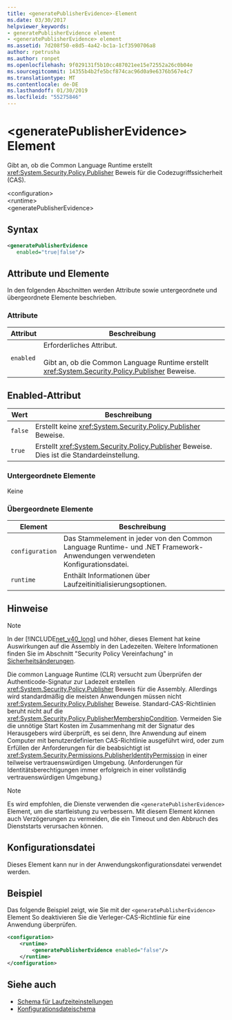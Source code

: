 ```yaml
---
title: <generatePublisherEvidence>-Element
ms.date: 03/30/2017
helpviewer_keywords:
- generatePublisherEvidence element
- <generatePublisherEvidence> element
ms.assetid: 7d208f50-e8d5-4a42-bc1a-1cf3590706a8
author: rpetrusha
ms.author: ronpet
ms.openlocfilehash: 9f029131f5b10cc487021ee15e72552a26c0b04e
ms.sourcegitcommit: 14355b4b2fe5bcf874cac96d0a9e6376b567e4c7
ms.translationtype: MT
ms.contentlocale: de-DE
ms.lasthandoff: 01/30/2019
ms.locfileid: "55275846"
---
```

# <a name="generatepublisherevidence-element"></a>\<generatePublisherEvidence> Element
Gibt an, ob die Common Language Runtime erstellt <xref:System.Security.Policy.Publisher> Beweis für die Codezugriffssicherheit (CAS).  
  
 \<configuration>  
\<runtime>  
\<generatePublisherEvidence>  
  
## <a name="syntax"></a>Syntax  
  
```xml  
<generatePublisherEvidence    
   enabled="true|false"/>  
```  
  
## <a name="attributes-and-elements"></a>Attribute und Elemente  
 In den folgenden Abschnitten werden Attribute sowie untergeordnete und übergeordnete Elemente beschrieben.  
  
### <a name="attributes"></a>Attribute  
  
|Attribut|Beschreibung|  
|---------------|-----------------|  
|`enabled`|Erforderliches Attribut.<br /><br /> Gibt an, ob die Common Language Runtime erstellt <xref:System.Security.Policy.Publisher> Beweise.|  
  
## <a name="enabled-attribute"></a>Enabled-Attribut  
  
|Wert|Beschreibung|  
|-----------|-----------------|  
|`false`|Erstellt keine <xref:System.Security.Policy.Publisher> Beweise.|  
|`true`|Erstellt <xref:System.Security.Policy.Publisher> Beweise. Dies ist die Standardeinstellung.|  
  
### <a name="child-elements"></a>Untergeordnete Elemente  
 Keine  
  
### <a name="parent-elements"></a>Übergeordnete Elemente  
  
|Element|Beschreibung|  
|-------------|-----------------|  
|`configuration`|Das Stammelement in jeder von den Common Language Runtime- und .NET Framework-Anwendungen verwendeten Konfigurationsdatei.|  
|`runtime`|Enthält Informationen über Laufzeitinitialisierungsoptionen.|  
  
## <a name="remarks"></a>Hinweise  
  
> [!NOTE]
>  In der [!INCLUDE[net_v40_long](../../../../../includes/net-v40-long-md.md)] und höher, dieses Element hat keine Auswirkungen auf die Assembly in den Ladezeiten. Weitere Informationen finden Sie im Abschnitt "Security Policy Vereinfachung" in [Sicherheitsänderungen](../../../../../docs/framework/security/security-changes.md).  
  
 Die common Language Runtime (CLR) versucht zum Überprüfen der Authenticode-Signatur zur Ladezeit erstellen <xref:System.Security.Policy.Publisher> Beweis für die Assembly. Allerdings wird standardmäßig die meisten Anwendungen müssen nicht <xref:System.Security.Policy.Publisher> Beweise. Standard-CAS-Richtlinien beruht nicht auf die <xref:System.Security.Policy.PublisherMembershipCondition>. Vermeiden Sie die unnötige Start Kosten im Zusammenhang mit der Signatur des Herausgebers wird überprüft, es sei denn, Ihre Anwendung auf einem Computer mit benutzerdefinierten CAS-Richtlinie ausgeführt wird, oder zum Erfüllen der Anforderungen für die beabsichtigt ist <xref:System.Security.Permissions.PublisherIdentityPermission> in einer teilweise vertrauenswürdigen Umgebung. (Anforderungen für Identitätsberechtigungen immer erfolgreich in einer vollständig vertrauenswürdigen Umgebung.)  
  
> [!NOTE]
>  Es wird empfohlen, die Dienste verwenden die `<generatePublisherEvidence>` Element, um die startleistung zu verbessern.  Mit diesem Element können auch Verzögerungen zu vermeiden, die ein Timeout und den Abbruch des Dienststarts verursachen können.  
  
## <a name="configuration-file"></a>Konfigurationsdatei  
 Dieses Element kann nur in der Anwendungskonfigurationsdatei verwendet werden.  
  
## <a name="example"></a>Beispiel  
 Das folgende Beispiel zeigt, wie Sie mit der `<generatePublisherEvidence>` Element So deaktivieren Sie die Verleger-CAS-Richtlinie für eine Anwendung überprüfen.  
  
```xml  
<configuration>  
    <runtime>  
        <generatePublisherEvidence enabled="false"/>  
    </runtime>  
</configuration>  
```  
  
## <a name="see-also"></a>Siehe auch
- [Schema für Laufzeiteinstellungen](../../../../../docs/framework/configure-apps/file-schema/runtime/index.md)
- [Konfigurationsdateischema](../../../../../docs/framework/configure-apps/file-schema/index.md)
